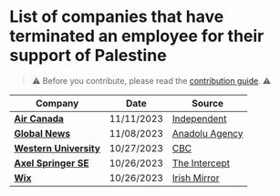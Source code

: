 # List of companies that have terminated an employee for their support of Palestine
> ⚠️ Before you contribute, please read  the [contribution guide](./CONTRIBUTING.md). ⚠️

| Company | Date | Source |
| ------- | ---- | ------- | 
| **[Air Canada](https://aircanada.com/us/en/aco/home.html)** | 11/11/2023 | [Independent](https://www.independent.co.uk/news/world/americas/air-canada-grounds-pilot-israel-b2427963.html) |
| **[Global News](https://globalnews.ca/)** | 11/08/2023 | [Anadolu Agency](https://www.aa.com.tr/en/americas/canadian-journalist-fired-over-pro-palestine-posts-speaks-out/3047212) |
| **[Western University](https://www.uwo.ca/index.html)** | 10/27/2023 | [CBC](https://www.cbc.ca/news/canada/london/aarij-anwer-western-university-israel-hamas-war-1.7010337) |
| **[Axel Springer SE](https://www.axelspringer.com/en/)** | 10/26/2023 | [The Intercept](https://theintercept.com/2023/10/26/axel-springer-fires-employee-israel/) |
| **[Wix](https://www.wix.com/)** | 10/26/2023 | [Irish Mirror](https://www.irishmirror.ie/news/irish-news/fundraiser-irish-woman-wix-palestine-31287833) |

